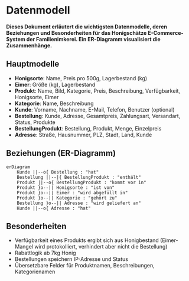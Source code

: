 # Datenmodell

**Dieses Dokument erläutert die wichtigsten Datenmodelle, deren Beziehungen und Besonderheiten für das Honigschätze E-Commerce-System der Familienimkerei. Ein ER-Diagramm visualisiert die Zusammenhänge.**

## Hauptmodelle

- **Honigsorte**: Name, Preis pro 500g, Lagerbestand (kg)
- **Eimer**: Größe (kg), Lagerbestand
- **Produkt**: Name, Bild, Kategorie, Preis, Beschreibung, Verfügbarkeit, Honigsorte, Eimer
- **Kategorie**: Name, Beschreibung
- **Kunde**: Vorname, Nachname, E-Mail, Telefon, Benutzer (optional)
- **Bestellung**: Kunde, Adresse, Gesamtpreis, Zahlungsart, Versandart, Status, Produkte
- **BestellungProdukt**: Bestellung, Produkt, Menge, Einzelpreis
- **Adresse**: Straße, Hausnummer, PLZ, Stadt, Land, Kunde

## Beziehungen (ER-Diagramm)

```mermaid
erDiagram
    Kunde ||--o{ Bestellung : "hat"
    Bestellung ||--|{ BestellungProdukt : "enthält"
    Produkt ||--o{ BestellungProdukt : "kommt vor in"
    Produkt }o--|| Honigsorte : "ist von"
    Produkt }o--|| Eimer : "wird abgefüllt in"
    Produkt }o--|| Kategorie : "gehört zu"
    Bestellung }o--|| Adresse : "wird geliefert an"
    Kunde ||--o{ Adresse : "hat"
```

## Besonderheiten
- Verfügbarkeit eines Produkts ergibt sich aus Honigbestand (Eimer-Mangel wird protokolliert, verhindert aber nicht die Bestellung)
- Rabattlogik ab 7kg Honig
- Bestellungen speichern IP-Adresse und Status
- Übersetzbare Felder für Produktnamen, Beschreibungen, Kategorienamen 